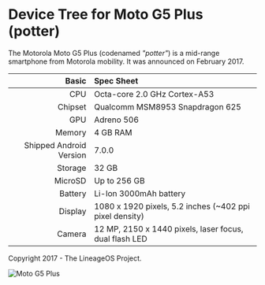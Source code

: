 Device Tree for Moto G5 Plus (potter)
===========================================

The Motorola Moto G5 Plus (codenamed _"potter"_) is a mid-range smartphone from Motorola mobility.
It was announced on February 2017.

Basic   | Spec Sheet
-------:|:-------------------------
CPU     | Octa-core 2.0 GHz Cortex-A53
Chipset | Qualcomm MSM8953 Snapdragon 625
GPU     | Adreno 506
Memory  | 4 GB RAM
Shipped Android Version | 7.0.0
Storage | 32 GB
MicroSD | Up to 256 GB
Battery | Li-Ion 3000mAh battery
Display | 1080 x 1920 pixels, 5.2 inches (~402 ppi pixel density)
Camera  | 12 MP, 2150 x 1440 pixels, laser focus, dual flash LED

Copyright 2017 - The LineageOS Project.

![Moto G5 Plus](https://user-images.githubusercontent.com/86662074/126271999-06e760e3-78cf-4b68-a185-5a9d5b895f0e.jpg "Moto G5 Plus")
